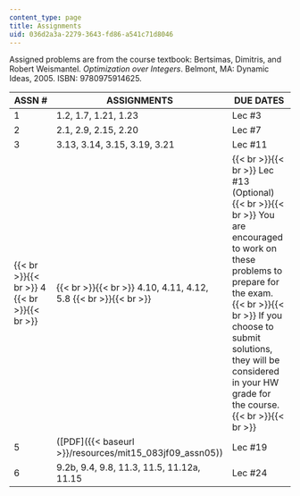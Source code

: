 ```yaml
---
content_type: page
title: Assignments
uid: 036d2a3a-2279-3643-fd86-a541c71d8046
---
```


Assigned problems are from the course textbook: Bertsimas, Dimitris, and Robert Weismantel. _Optimization over Integers_. Belmont, MA: Dynamic Ideas, 2005. ISBN: 9780975914625.

| ASSN # | ASSIGNMENTS | DUE DATES |
| --- | --- | --- |
| 1 | 1.2, 1.7, 1.21, 1.23 | Lec #3 |
| 2 | 2.1, 2.9, 2.15, 2.20 | Lec #7 |
| 3 | 3.13, 3.14, 3.15, 3.19, 3.21 | Lec #11 |
|  {{< br >}}{{< br >}} 4 {{< br >}}{{< br >}}  |  {{< br >}}{{< br >}} 4.10, 4.11, 4.12, 5.8 {{< br >}}{{< br >}}  |  {{< br >}}{{< br >}} Lec #13 (Optional) {{< br >}}{{< br >}} You are encouraged to work on these problems to prepare for the exam. {{< br >}}{{< br >}} If you choose to submit solutions, they will be considered in your HW grade for the course. {{< br >}}{{< br >}}  |
| 5 | ([PDF]({{< baseurl >}}/resources/mit15_083jf09_assn05)) | Lec #19 |
| 6 | 9.2b, 9.4, 9.8, 11.3, 11.5, 11.12a, 11.15 | Lec #24